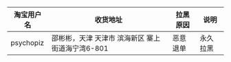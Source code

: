 <table>
<thead><tr><th>淘宝用户名</th><th>收货地址</th><th>拉黑原因</th><th>说明</th></tr></thead>
<tbody>
<tr><td>psychopiz</td><td>邵彬彬，天津 天津市 滨海新区 寨上街道海宁湾6-801</td><td>恶意退单</td><td>永久拉黑</td></tr>
</tbody>
</table>
